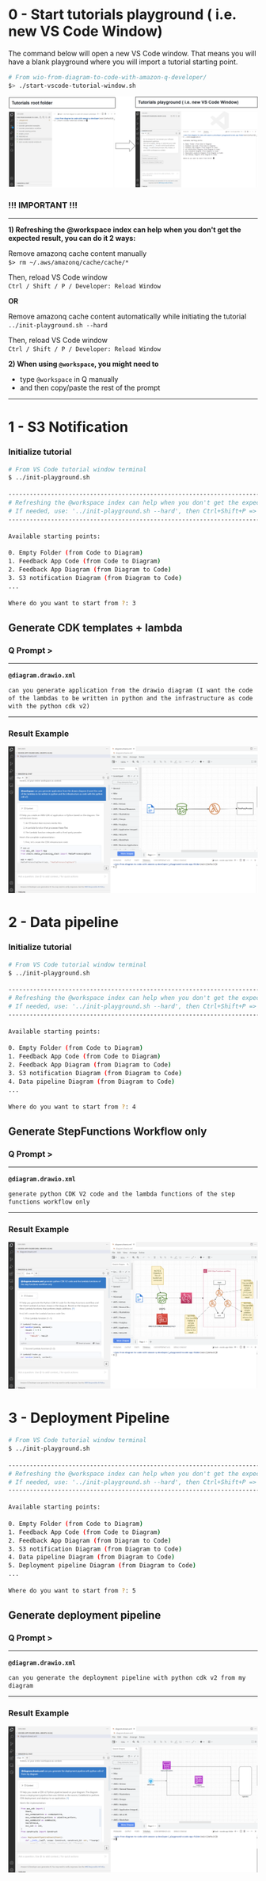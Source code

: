 # 0 - Start tutorials playground ( i.e. new VS Code Window)

The command below will open a new VS Code window. 
That means you will have a blank playground where you will import a tutorial starting point.

```bash
# From wio-from-diagram-to-code-with-amazon-q-developer/
$> ./start-vscode-tutorial-window.sh
```

![new-tutorial-window](../screenshots/create-new-tutorial-window.png)


### **!!! IMPORTANT !!!** 
---
**1) Refreshing the @workspace index can help when you don't get the expected result, you can do it 2 ways:**

Remove amazonq cache content manually  
 ```$> rm ~/.aws/amazonq/cache/cache/*```
 
Then, reload VS Code window  
 ```Ctrl / Shift / P / Developer: Reload Window```

**OR**
 
Remove amazonq cache content automatically while initiating the tutorial   
 ``` ../init-playground.sh --hard ```

Then, reload VS Code window   
 ```Ctrl / Shift / P / Developer: Reload Window```

**2) When using ```@workspace```, 
you might need to**
-  type ```@workspace``` in Q manually 
- and then copy/paste the rest of the prompt

---

# 1 - S3 Notification

### Initialize tutorial

```bash
# From VS Code tutorial window terminal
$ ../init-playground.sh 

-------------------------------------------------------------------------------
# Refreshing the @workspace index can help when you don't get the expected result
# If needed, use: '../init-playground.sh --hard', then Ctrl+Shift+P => 'Developer: Reload Window'
-------------------------------------------------------------------------------

Available starting points:

0. Empty Folder (from Code to Diagram)
1. Feedback App Code (from Code to Diagram)
2. Feedback App Diagram (from Diagram to Code)
3. S3 notification Diagram (from Diagram to Code)
...

Where do you want to start from ?: 3
```

## Generate CDK templates + lambda

### Q Prompt >

---
**`@diagram.drawio.xml`**

```
can you generate application from the drawio diagram (I want the code of the lambdas to be written in python and the infrastructure as code with the python cdk v2)
```
---

### Result Example

![sequence](../screenshots/s3-notification.png)


# 2 - Data pipeline

### Initialize tutorial

```bash
# From VS Code tutorial window terminal
$ ../init-playground.sh 

-------------------------------------------------------------------------------
# Refreshing the @workspace index can help when you don't get the expected result
# If needed, use: '../init-playground.sh --hard', then Ctrl+Shift+P => 'Developer: Reload Window'
-------------------------------------------------------------------------------

Available starting points:

0. Empty Folder (from Code to Diagram)
1. Feedback App Code (from Code to Diagram)
2. Feedback App Diagram (from Diagram to Code)
3. S3 notification Diagram (from Diagram to Code)
4. Data pipeline Diagram (from Diagram to Code)
...

Where do you want to start from ?: 4
```

## Generate StepFunctions Workflow only

### Q Prompt >

---
**`@diagram.drawio.xml`**

```
generate python CDK V2 code and the lambda functions of the step functions workflow only
```
---

### Result Example

![sequence](../screenshots/data-pipeline.png)

# 3 - Deployment Pipeline

```bash
# From VS Code tutorial window terminal
$ ../init-playground.sh 

-------------------------------------------------------------------------------
# Refreshing the @workspace index can help when you don't get the expected result
# If needed, use: '../init-playground.sh --hard', then Ctrl+Shift+P => 'Developer: Reload Window'
-------------------------------------------------------------------------------

Available starting points:

0. Empty Folder (from Code to Diagram)
1. Feedback App Code (from Code to Diagram)
2. Feedback App Diagram (from Diagram to Code)
3. S3 notification Diagram (from Diagram to Code)
4. Data pipeline Diagram (from Diagram to Code)
5. Deployment pipeline Diagram (from Diagram to Code)
...

Where do you want to start from ?: 5
```

## Generate deployment pipeline

### Q Prompt >

---
**`@diagram.drawio.xml`**

```
can you generate the deployment pipeline with python cdk v2 from my diagram
```
---

### Result Example

![sequence](../screenshots/deployment-pipeline.png)